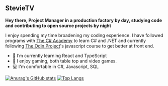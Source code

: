 ## StevieTV

**Hey there, Project Manager in a production factory by day, studying code and contributing to open source projects by night**

I enjoy spending my time broadening my coding experience. I have followed programs with [The C# Academy](https://thecsharpacademy.com/#) to learn C# and .NET and currently following [The Odin Project](https://www.theodinproject.com)'s javascript course to get better at front end. 

- 🌱 I’m currently learning React and TypeScript
- 💬 I enjoy gaming, both table top and video games.
- 💻 I'm comfortable in C#, Javascript, SQL

[![Anurag's GitHub stats](https://github-readme-stats.vercel.app/api?username=stevietv&show_icons=true&theme=radical)](https://github.com/anuraghazra/github-readme-stats) [![Top Langs](https://github-readme-stats.vercel.app/api/top-langs/?username=stevietv&show_icons=true&theme=radical&layout=compact)](https://github.com/anuraghazra/github-readme-stats)

<!--
**stevietv/stevietv** is a ✨ _special_ ✨ repository because its `README.md` (this file) appears on your GitHub profile.

Here are some ideas to get you started:

- 🔭 I’m currently working on ...
- 🌱 I’m currently learning ...
- 👯 I’m looking to collaborate on ...
- 🤔 I’m looking for help with ...
- 💬 Ask me about ...
- 📫 How to reach me: ...
- 😄 Pronouns: ...
- ⚡ Fun fact: ...
-->
